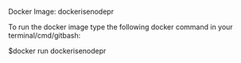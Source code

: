 Docker Image: dockerisenodepr

To run the docker image type the following docker command in your terminal/cmd/gitbash:

$docker run dockerisenodepr
